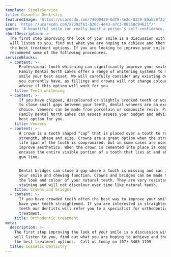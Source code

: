 ```yaml
---
template: SingleService
title: Cosmetic Dentistry
featuredImage: 'https://ucarecdn.com/74000439-0df9-4e2d-8329-80ab38f22fb3/'
icon: 'https://ucarecdn.com/a7392f63-b20c-4e43-a7c3-80350c94621f/'
quote: 'A beautiful smile can really boost a person’s self-confidence. '
shortDescription: >-
  The first step improving the look of your smile is a discussion with us. We
  will listen to you, find out what you are hoping to achieve and then advise
  the best treatment options. If you are looking to improve your smile we may
  recommend some of the following procedures.
serviceBlocks:
  - content: >-
      Professional tooth whitening can significantly improve your smile. Passion
      Family Dental North Lakes offer a range of whitening systems to make your
      smile your best asset. We will carefully consider any existing dental work
      you currently have, as fillings and crowns will not change colour and
      advise if this option will work for you. 
    title: Teeth whitening
  - content: >-
      If you have chipped, discoloured or slightly crooked teeth or would like
      to close small gaps between your teeth, dental veneers are an excellent
      choice. Veneers can be made from porcelain or composite resin. Passion
      Family Dental North Lakes can assess assess your budget and advise the
      best option for you.
    title: Veneers
  - content: >-
      A crown is a tooth shaped “cap” that is placed over a tooth to restore its
      strength, shape and size. Crowns are a great option when the strength and
      life span of the tooth is compromised, but in some cases are used to
      improve aesthetics. When the crown is cemented into place it completely
      encases the entire visible portion of a tooth that lies at and above the
      gum line. 


      Dental bridges can close a gap where a tooth is missing and can improve
      your smile and chewing function. Crowns and bridges can be made to match
      the look and colour of your natural teeth. They are very resistant to
      staining and will not discolour over time like natural teeth. 
    title: Crowns and bridges
  - content: >-
      If you have crowded teeth often the best way to improve your smile is to
      have your teeth straightened. If you are interested in straightening your
      teeth our dentists will refer you to a specialist for orthodontic
      treatment.
    title: Orthodontic treatment
meta:
  description: >-
    The first step improving the look of your smile is a discussion with us. We
    will listen to you, find out what you are hoping to achieve and then advise
    the best treatment options.  Call us today on (07) 3465 1199
  title: Cosmetic Dentistry
---
```


